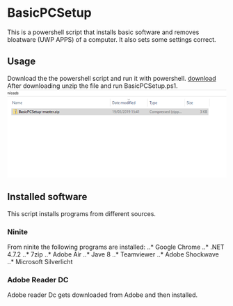 # BasicPCSetup

This is a powershell script that installs basic software and removes bloatware (UWP APPS) of a computer.
It also sets some settings correct.

## Usage
Download the the powershell script and run it with powershell.
[download]('https://github.com/multiplies/BasicPCSetup/archive/master.zip')
After downloading unzip the file and run BasicPCSetup.ps1.
![alt text](https://github.com/multiplies/BasicPCSetup/raw/master/images/RunScript.gif)

## Installed software
This script installs programs from different sources.
### Ninite
From ninite the following programs are installed:
..* Google Chrome
..* .NET 4.7.2
..* 7zip
..* Adobe Air
..* Jave 8
..* Teamviewer
..* Adobe Shockwave
..* Microsoft Silverlicht

### Adobe Reader DC
Adobe reader Dc gets downloaded from Adobe and then installed.